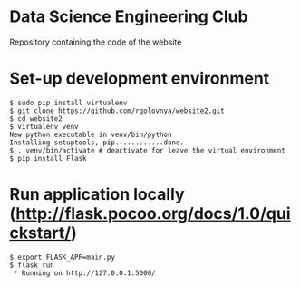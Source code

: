 # Data Science Engineering Club
Repository containing the code of the website

# Set-up development environment

```{bash}
$ sudo pip install virtualenv
$ git clone https://github.com/rgolovnya/website2.git  
$ cd website2
$ virtualenv venv
New python executable in venv/bin/python
Installing setuptools, pip............done.
$ . venv/bin/activate # deactivate for leave the virtual environment
$ pip install Flask
```

# Run application locally (http://flask.pocoo.org/docs/1.0/quickstart/)
```{bash}
$ export FLASK_APP=main.py
$ flask run
 * Running on http://127.0.0.1:5000/
```
